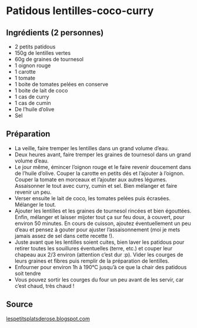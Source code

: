 # Patidous lentilles-coco-curry

## Ingrédients (2 personnes)

- 2 petits patidous
- 150g de lentilles vertes
- 60g de graines de tournesol
- 1 oignon rouge
- 1 carotte
- 1 tomate
- 1 boite de tomates pelées en conserve
- 1 boite de lait de coco
- 1 cas de curry
- 1 cas de cumin
- De l’huile d’olive
- Sel

## Préparation

- La veille, faire tremper les lentilles dans un grand volume d’eau.
- Deux heures avant, faire tremper les graines de tournesol dans un grand volume d’eau.
- Le jour même, émincer l’oignon rouge et le faire revenir doucement dans de l’huile d’olive. Couper la carotte en petits dés et l’ajouter à l’oignon. Couper la tomate en morceaux et l’ajouter aux autres légumes. Assaisonner le tout avec curry, cumin et sel. Bien mélanger et faire revenir un peu.
- Verser ensuite le lait de coco, les tomates pelées puis écrasées. Mélanger le tout.
- Ajouter les lentilles et les graines de tournesol rincées et bien égouttées. Enfin, mélanger et laisser mijoter tout ça sur feu doux, à couvert, pour environ 50 minutes. En cours de cuisson, ajoutez éventuellement un peu d’eau et pensez à gouter pour ajuster l’assaisonnement (moi je mets jamais assez de sel dans cette recette !).
- Juste avant que les lentilles soient cuites, bien laver les patidous pour retirer toutes les souillures éventuelles (terre, etc.) et couper leur chapeau aux 2/3 environ (attention c’est dur :p). Vider les courges de leurs graines et fibres puis remplir de la préparation de lentilles.
- Enfourner pour environ 1h à 190°C jusqu’à ce que la chair des patidous soit tendre
- Vous pouvez sortir les courges du four un peu avant de les servir, car c’est chaud, très chaud !

## Source

[lespetitsplatsderose.blogspot.com](http://lespetitsplatsderose.blogspot.com/2012/11/patidous-farcis-lentilles-coco-curry.html)
